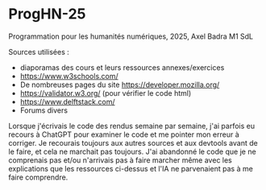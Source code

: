 # ProgHN-25
Programmation pour les humanités numériques, 2025, Axel Badra M1 SdL

Sources utilisées : 
- diaporamas des cours et leurs ressources annexes/exercices
- https://www.w3schools.com/
- De nombreuses pages du site https://developer.mozilla.org/ 
- https://validator.w3.org/ (pour vérifier le code html)
- https://www.delftstack.com/
- Forums divers
  
Lorsque j'écrivais le code des rendus semaine par semaine, j'ai parfois eu recours à ChatGPT pour examiner le code et me pointer mon erreur à corriger. Je recourais toujours aux autres sources et aux devtools avant de le faire, et cela ne marchait pas toujours. J'ai abandonné le code que je ne comprenais pas et/ou n'arrivais pas à faire marcher même avec les explications que les ressources ci-dessus et l'IA ne parvenaient pas à me faire comprendre.
